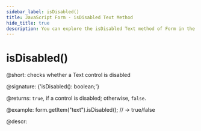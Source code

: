```yaml
---
sidebar_label: isDisabled()
title: JavaScript Form - isDisabled Text Method 
hide_title: true
description: You can explore the isDisabled Text method of Form in the documentation of the DHTMLX JavaScript UI library. Browse developer guides and API reference, try out code examples and live demos, and download a free 30-day evaluation version of DHTMLX Suite 7.
---
```

 
# isDisabled()

@short: checks whether a Text control is disabled

@signature: {'isDisabled(): boolean;'}

@returns:
`true`, if a control is disabled; otherwise, `false`.

@example:
form.getItem("text").isDisabled(); 
// -> true/false

@descr:
